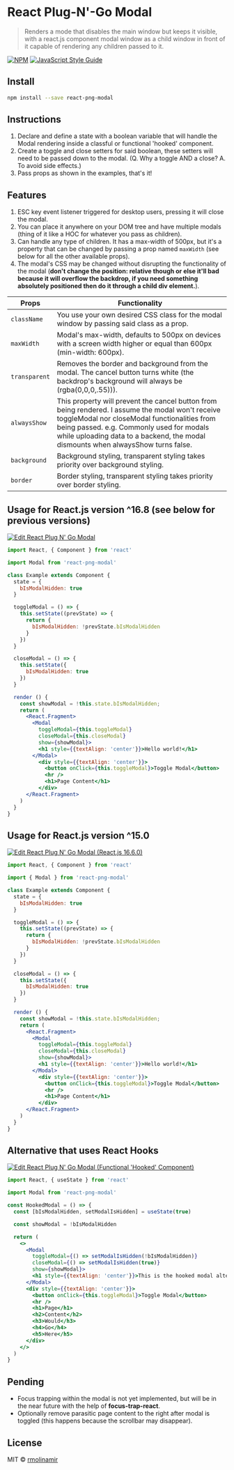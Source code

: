 # React Plug-N'-Go Modal

> Renders a mode that disables the main window but keeps it visible, with a react.js component modal window as a child window in front of it capable of rendering any children passed to it.

[![NPM](https://img.shields.io/npm/v/react-png-modal.svg)](https://www.npmjs.com/package/react-png-modal) [![JavaScript Style Guide](https://img.shields.io/badge/code_style-standard-brightgreen.svg)](https://standardjs.com)

## Install

```bash
npm install --save react-png-modal
```

## Instructions
1. Declare and define a state with a boolean variable that will handle the Modal rendering inside a classful or functional 'hooked' component.
2. Create a toggle and close setters for said boolean, these setters will need to be passed down to the modal. (Q. Why a toggle AND a close? A. To avoid side effects.)
3. Pass props as shown in the examples, that's it!

## Features

1. ESC key event listener triggered for desktop users, pressing it will close the modal.
1. You can place it anywhere on your DOM tree and have multiple modals (thing of it like a HOC for whatever you pass as children).
2. Can handle any type of children. It has a max-width of 500px, but it's a property that can be changed by passing a prop named `maxWidth` (see below for all the other available props).
3. The modal's CSS may be changed without disrupting the functionality of the modal (**don't change the position: relative though or else it'll bad because it will overflow the backdrop, if you need something absolutely positioned then do it through a child div element.**).

Props             |     Functionality
-------------     |     -------------
`className`       |     You use your own desired CSS class for the modal window by passing said class as a prop.
`maxWidth`        |     Modal's max-width, defaults to 500px on devices with a screen width higher or equal than 600px (min-width: 600px).
`transparent`     |     Removes the border and background from the modal. The cancel button turns white (the backdrop's background will always be (rgba(0,0,0,.55))).
`alwaysShow`      |     This property will prevent the cancel button from being rendered. I assume the modal won't receive toggleModal nor closeModal functionalities from being passed. e.g. Commonly used for modals while uploading data to a backend, the modal dismounts when alwaysShow turns false.
`background`      |     Background styling, transparent styling takes priority over background styling.
`border`          |     Border styling, transparent styling takes priority over border styling.

## Usage for React.js version ^16.8 (see below for previous versions)

[![Edit React Plug N' Go Modal](https://codesandbox.io/static/img/play-codesandbox.svg)](https://codesandbox.io/s/l4v861zk6z)

```jsx
import React, { Component } from 'react'

import Modal from 'react-png-modal'

class Example extends Component {
  state = {
    bIsModalHidden: true
  }

  toggleModal = () => {
    this.setState((prevState) => {
      return {
        bIsModalHidden: !prevState.bIsModalHidden
      }
    })
  }

  closeModal = () => {
    this.setState({
      bIsModalHidden: true
    })
  }

  render () {
    const showModal = !this.state.bIsModalHidden;
    return (
      <React.Fragment>
        <Modal
          toggleModal={this.toggleModal}
          closeModal={this.closeModal}
          show={showModal}>
          <h1 style={{textAlign: 'center'}}>Hello world!</h1>
        </Modal>
          <div style={{textAlign: 'center'}}>
            <button onClick={this.toggleModal}>Toggle Modal</button>
            <hr />
            <h1>Page Content</h1>
          </div>
      </React.Fragment>
    )
  }
}
```

## Usage for React.js version ^15.0

[![Edit React Plug N' Go Modal (React.js 16.6.0)](https://codesandbox.io/static/img/play-codesandbox.svg)](https://codesandbox.io/s/pplxlvvoqx)

```jsx
import React, { Component } from 'react'

import { Modal } from 'react-png-modal'

class Example extends Component {
  state = {
    bIsModalHidden: true
  }

  toggleModal = () => {
    this.setState((prevState) => {
      return {
        bIsModalHidden: !prevState.bIsModalHidden
      }
    })
  }

  closeModal = () => {
    this.setState({
      bIsModalHidden: true
    })
  }

  render () {
    const showModal = !this.state.bIsModalHidden;
    return (
      <React.Fragment>
        <Modal
          toggleModal={this.toggleModal}
          closeModal={this.closeModal}
          show={showModal}>
          <h1 style={{textAlign: 'center'}}>Hello world!</h1>
        </Modal>
          <div style={{textAlign: 'center'}}>
            <button onClick={this.toggleModal}>Toggle Modal</button>
            <hr />
            <h1>Page Content</h1>
          </div>
      </React.Fragment>
    )
  }
}
```

## Alternative that uses React Hooks

[![Edit React Plug N' Go Modal (Functional 'Hooked' Component)](https://codesandbox.io/static/img/play-codesandbox.svg)](https://codesandbox.io/s/vn07y87z95)

```jsx
import React, { useState } from 'react'

import Modal from 'react-png-modal'

const HookedModal = () => {
  const [bIsModalHidden, setModalIsHidden] = useState(true)

  const showModal = !bIsModalHidden

  return (
    <>
      <Modal
        toggleModal={() => setModalIsHidden(!bIsModalHidden)}
        closeModal={() => setModalIsHidden(true)}
        show={showModal}>
        <h1 style={{textAlign: 'center'}}>This is the hooked modal alternative!</h1>
      </Modal>
      <div style={{textAlign: 'center'}}>
        <button onClick={this.toggleModal}>Toggle Modal</button>
        <hr />
        <h1>Page</h1>
        <h2>Content</h2>
        <h3>Would</h3>
        <h4>Go</h4>
        <h5>Here</h5>
      </div>
    </>
  )
}
```

## Pending

- Focus trapping within the modal is not yet implemented, but will be in the near future with the help of **focus-trap-react**.
- Optionally remove parasitic page content to the right after modal is toggled (this happens because the scrollbar may disappear). 

## License

MIT © [rmolinamir](https://github.com/rmolinamir)
